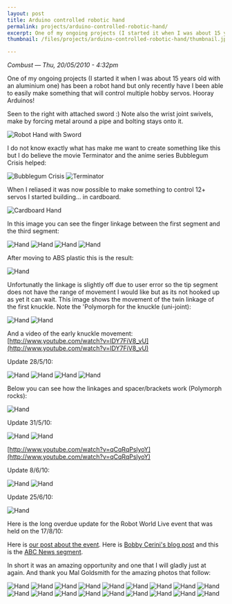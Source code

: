 ```yaml
---
layout: post
title: Arduino controlled robotic hand
permalink: projects/arduino-controlled-robotic-hand/
excerpt: One of my ongoing projects (I started it when I was about 15 years old with an aluminium one) has been a robot hand but only recently have I been able to easily make something that will control multiple hobby servos. Hooray Arduinos!
thumbnail: /files/projects/arduino-controlled-robotic-hand/thumbnail.jpg

---
```


*Combust — Thu, 20/05/2010 - 4:32pm*


One of my ongoing projects (I started it when I was about 15 years old with an aluminium one) has been a robot hand but only recently have I been able to easily make something that will control multiple hobby servos. Hooray Arduinos!

Seen to the right with attached sword :) Note also the wrist joint swivels, make by forcing metal around a pipe and bolting stays onto it.

![Robot Hand with Sword](/files/projects/arduino-controlled-robotic-hand/handwithsword.jpg)

I do not know exactly what has make me want to create something like this but I do believe the movie Terminator and the anime series Bubblegum Crisis helped:

![Bubblegum Crisis](/files/projects/arduino-controlled-robotic-hand/bubblegumcrisis.jpg)
![Terminator](/files/projects/arduino-controlled-robotic-hand/terminator.jpg)

When I reliased it was now possible to make something to control 12+ servos I started building... in cardboard.

![Cardboard Hand](/files/projects/arduino-controlled-robotic-hand/hand1.jpg)

In this image you can see the finger linkage between the first segment and the third segment:

![Hand](/files/projects/arduino-controlled-robotic-hand/hand2.jpg)
![Hand](/files/projects/arduino-controlled-robotic-hand/hand3.jpg)
![Hand](/files/projects/arduino-controlled-robotic-hand/hand4.jpg)
![Hand](/files/projects/arduino-controlled-robotic-hand/hand5.jpg)

After moving to ABS plastic this is the result:

![Hand](/files/projects/arduino-controlled-robotic-hand/fingers.jpg)

Unfortunatly the linkage is slightly off due to user error so the tip segment does not have the range of movement I would like but as its not hooked up as yet it can wait. This image shows the movement of the twin linkage of the first knuckle. Note the 'Polymorph for the knuckle (uni-joint):

![Hand](/files/projects/arduino-controlled-robotic-hand/moving1.jpg)
![Hand](/files/projects/arduino-controlled-robotic-hand/moving2.jpg)

And a video of the early knuckle movement:
[http://www.youtube.com/watch?v=IDY7FiV8_vU](http://www.youtube.com/watch?v=IDY7FiV8_vU)





Update 28/5/10:

![Hand](/files/projects/arduino-controlled-robotic-hand/update28-5-10_1.jpg)
![Hand](/files/projects/arduino-controlled-robotic-hand/update28-5-10_2.jpg)
![Hand](/files/projects/arduino-controlled-robotic-hand/update28-5-10_3.jpg)
![Hand](/files/projects/arduino-controlled-robotic-hand/update28-5-10_4.jpg)

Below you can see how the linkages and spacer/brackets work (Polymorph rocks):

![Hand](/files/projects/arduino-controlled-robotic-hand/update28-5-10_5.jpg)





Update 31/5/10:

![Hand](/files/projects/arduino-controlled-robotic-hand/update31-5-10_1.jpg)
![Hand](/files/projects/arduino-controlled-robotic-hand/update31-5-10_2.jpg)

[http://www.youtube.com/watch?v=qCqRqPslyoY](http://www.youtube.com/watch?v=qCqRqPslyoY)





Update 8/6/10:

![Hand](/files/projects/arduino-controlled-robotic-hand/update8-6-10_1.jpg)
![Hand](/files/projects/arduino-controlled-robotic-hand/update8-6-10_2.jpg)





Update 25/6/10:

![Hand](/files/projects/arduino-controlled-robotic-hand/update25-6-10_1.jpg)





Here is the long overdue update for the Robot World Live event that was held on the 17/8/10:

Here is [our post about the event](http://www.makehackvoid.com/news/mhv-robot-world-live). Here is [Bobby Cerini's blog post](http://bobbycerini.wordpress.com/2010/09/10/small-things-how-to-make-a-robot-hand/) and this is the [ABC News segment](http://www.abc.net.au/news/video/2010/08/17/2985844.htm).

In short it was an amazing opportunity and one that I will gladly just at again. And thank you Mal Goldsmith for the amazing photos that follow:

![Hand](/files/projects/arduino-controlled-robotic-hand/event1.jpg)
![Hand](/files/projects/arduino-controlled-robotic-hand/event2.jpg)
![Hand](/files/projects/arduino-controlled-robotic-hand/event3.jpg)
![Hand](/files/projects/arduino-controlled-robotic-hand/event4.jpg)
![Hand](/files/projects/arduino-controlled-robotic-hand/event5.jpg)
![Hand](/files/projects/arduino-controlled-robotic-hand/event6.jpg)
![Hand](/files/projects/arduino-controlled-robotic-hand/event7.jpg)
![Hand](/files/projects/arduino-controlled-robotic-hand/event8.jpg)
![Hand](/files/projects/arduino-controlled-robotic-hand/event9.jpg)
![Hand](/files/projects/arduino-controlled-robotic-hand/event10.jpg)
![Hand](/files/projects/arduino-controlled-robotic-hand/event11.jpg)
![Hand](/files/projects/arduino-controlled-robotic-hand/event12.jpg)
![Hand](/files/projects/arduino-controlled-robotic-hand/event13.jpg)
![Hand](/files/projects/arduino-controlled-robotic-hand/event14.jpg)
![Hand](/files/projects/arduino-controlled-robotic-hand/event15.jpg)
![Hand](/files/projects/arduino-controlled-robotic-hand/event16.jpg)
![Hand](/files/projects/arduino-controlled-robotic-hand/event17.jpg)
![Hand](/files/projects/arduino-controlled-robotic-hand/event18.jpg)
